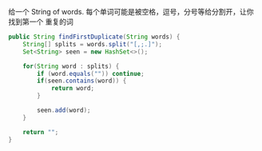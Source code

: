 给一个 String of words. 每个单词可能是被空格，逗号，分号等给分割开，让你找到第一个 重复的词

```java
public String findFirstDuplicate(String words) {
    String[] splits = words.split("[,;.]");
    Set<String> seen = new HashSet<>();

    for(String word : splits) {
        if (word.equals("")) continue;
        if(seen.contains(word)) {
            return word;
        }

        seen.add(word);
    }

    return "";
}
```
